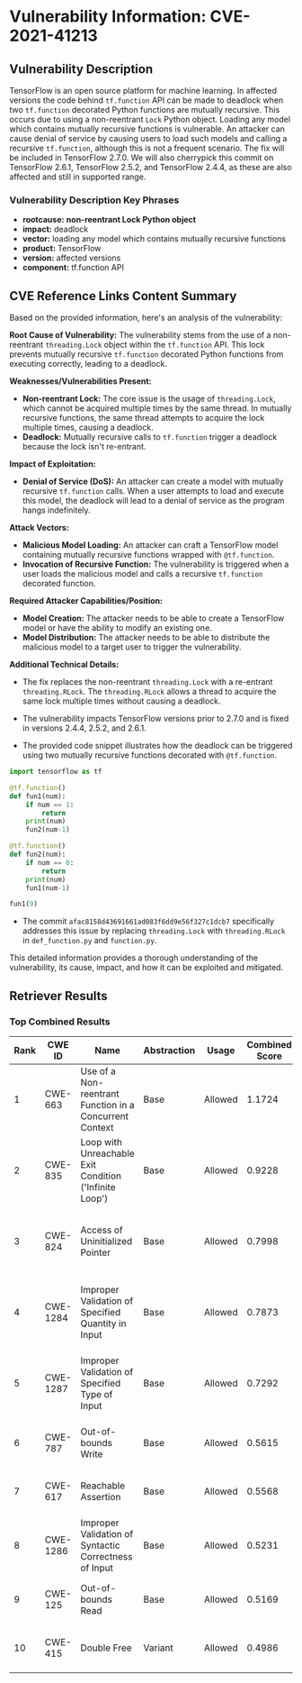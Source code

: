 # Vulnerability Information: CVE-2021-41213

## Vulnerability Description
TensorFlow is an open source platform for machine learning. In affected versions the code behind `tf.function` API can be made to deadlock when two `tf.function` decorated Python functions are mutually recursive. This occurs due to using a non-reentrant `Lock` Python object. Loading any model which contains mutually recursive functions is vulnerable. An attacker can cause denial of service by causing users to load such models and calling a recursive `tf.function`, although this is not a frequent scenario. The fix will be included in TensorFlow 2.7.0. We will also cherrypick this commit on TensorFlow 2.6.1, TensorFlow 2.5.2, and TensorFlow 2.4.4, as these are also affected and still in supported range.

### Vulnerability Description Key Phrases
- **rootcause:** **non-reentrant Lock Python object**
- **impact:** deadlock
- **vector:** loading any model which contains mutually recursive functions
- **product:** TensorFlow
- **version:** affected versions
- **component:** tf.function API

## CVE Reference Links Content Summary
Based on the provided information, here's an analysis of the vulnerability:

**Root Cause of Vulnerability:**
The vulnerability stems from the use of a non-reentrant `threading.Lock` object within the `tf.function` API. This lock prevents mutually recursive `tf.function` decorated Python functions from executing correctly, leading to a deadlock.

**Weaknesses/Vulnerabilities Present:**
- **Non-reentrant Lock:** The core issue is the usage of `threading.Lock`, which cannot be acquired multiple times by the same thread. In mutually recursive functions, the same thread attempts to acquire the lock multiple times, causing a deadlock.
- **Deadlock:** Mutually recursive calls to `tf.function` trigger a deadlock because the lock isn't re-entrant.

**Impact of Exploitation:**
- **Denial of Service (DoS):** An attacker can create a model with mutually recursive `tf.function` calls. When a user attempts to load and execute this model, the deadlock will lead to a denial of service as the program hangs indefinitely.

**Attack Vectors:**
- **Malicious Model Loading:** An attacker can craft a TensorFlow model containing mutually recursive functions wrapped with `@tf.function`.
- **Invocation of Recursive Function:** The vulnerability is triggered when a user loads the malicious model and calls a recursive `tf.function` decorated function.

**Required Attacker Capabilities/Position:**
- **Model Creation:** The attacker needs to be able to create a TensorFlow model or have the ability to modify an existing one.
- **Model Distribution:** The attacker needs to be able to distribute the malicious model to a target user to trigger the vulnerability.

**Additional Technical Details:**

*   The fix replaces the non-reentrant `threading.Lock` with a re-entrant `threading.RLock`. The `threading.RLock` allows a thread to acquire the same lock multiple times without causing a deadlock.

*   The vulnerability impacts TensorFlow versions prior to 2.7.0 and is fixed in versions 2.4.4, 2.5.2, and 2.6.1.

*   The provided code snippet illustrates how the deadlock can be triggered using two mutually recursive functions decorated with `@tf.function`.

```python
import tensorflow as tf

@tf.function()
def fun1(num):
    if num == 1:
        return
    print(num)
    fun2(num-1)

@tf.function()
def fun2(num):
    if num == 0:
        return
    print(num)
    fun1(num-1)

fun1(9)
```

*   The commit `afac8158d43691661ad083f6dd9e56f327c1dcb7` specifically addresses this issue by replacing `threading.Lock` with `threading.RLock` in `def_function.py` and `function.py`.

This detailed information provides a thorough understanding of the vulnerability, its cause, impact, and how it can be exploited and mitigated.

## Retriever Results

### Top Combined Results

| Rank | CWE ID | Name | Abstraction | Usage | Combined Score | Retrievers | Individual Scores |
|------|--------|------|-------------|-------|---------------|------------|-------------------|
| 1 | CWE-663 | Use of a Non-reentrant Function in a Concurrent Context | Base | Allowed | 1.1724 | dense, sparse, graph | dense: 0.579, sparse: 1.000, graph: 0.868 |
| 2 | CWE-835 | Loop with Unreachable Exit Condition ('Infinite Loop') | Base | Allowed | 0.9228 | dense, sparse, graph | dense: 0.382, sparse: 0.661, graph: 0.989 |
| 3 | CWE-824 | Access of Uninitialized Pointer | Base | Allowed | 0.7998 | dense, sparse, graph | dense: 0.431, sparse: 0.694, graph: 0.524 |
| 4 | CWE-1284 | Improper Validation of Specified Quantity in Input | Base | Allowed | 0.7873 | dense, sparse, graph | dense: 0.423, sparse: 0.652, graph: 0.566 |
| 5 | CWE-1287 | Improper Validation of Specified Type of Input | Base | Allowed | 0.7292 | dense, sparse, graph | dense: 0.441, sparse: 0.534, graph: 0.568 |
| 6 | CWE-787 | Out-of-bounds Write | Base | Allowed | 0.5615 | sparse, graph | sparse: 0.488, graph: 0.789 |
| 7 | CWE-617 | Reachable Assertion | Base | Allowed | 0.5568 | dense, sparse | dense: 0.393, sparse: 0.630 |
| 8 | CWE-1286 | Improper Validation of Syntactic Correctness of Input | Base | Allowed | 0.5231 | dense, sparse | dense: 0.386, sparse: 0.577 |
| 9 | CWE-125 | Out-of-bounds Read | Base | Allowed | 0.5169 | sparse, graph | sparse: 0.571, graph: 0.532 |
| 10 | CWE-415 | Double Free | Variant | Allowed | 0.4986 | dense, sparse | dense: 0.412, sparse: 0.583 |

